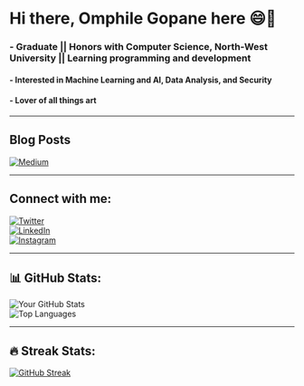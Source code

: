 # Hi there, Omphile Gopane here 😄👋  
### - Graduate || Honors with Computer Science, North-West University || Learning programming and development  
#### - Interested in Machine Learning and AI, Data Analysis, and Security  
#### - Lover of all things art  

---

## Blog Posts  
[![Medium](https://img.shields.io/badge/-Medium-black?style=flat-square&logo=medium)](https://medium.com/@omphilegopane913)  

---

## Connect with me:  
[![Twitter](https://img.shields.io/badge/-Twitter-blue?style=flat-square&logo=twitter)](https://twitter.com/@___Grreeyy___)  
[![LinkedIn](https://img.shields.io/badge/-LinkedIn-blue?style=flat-square&logo=linkedin)](https://www.linkedin.com/in/omphilegopane/)  
[![Instagram](https://img.shields.io/badge/-Instagram-purple?style=flat-square&logo=instagram)](https://www.instagram.com/___grreeyy___/)  

---

## 📊 GitHub Stats:  
![Your GitHub Stats](https://github-readme-stats.vercel.app/api?username=OmphileGopane&show_icons=true&theme=radical)  
![Top Languages](https://github-readme-stats.vercel.app/api/top-langs/?username=OmphileGopane&layout=compact&theme=radical)  

 
---

## 🔥 Streak Stats:  
[![GitHub Streak](https://streak-stats.demolab.com/?user=OmphileGopane&theme=radical)](https://git.io/streak-stats)
